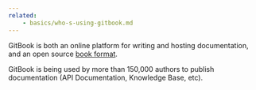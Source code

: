 ```yaml
---
related:
    - basics/who-s-using-gitbook.md
---
```


GitBook is both an online platform for writing and hosting documentation, and an open source [book format](https://github.com/GitbookIO/gitbook).

GitBook is being used by more than 150,000 authors to publish documentation (API Documentation, Knowledge Base, etc).
